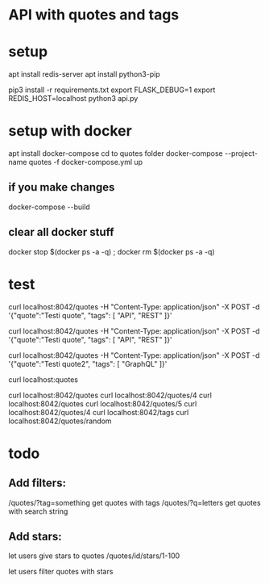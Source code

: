 # API with quotes and tags

# setup

apt install redis-server
apt install python3-pip

pip3 install -r requirements.txt
export FLASK_DEBUG=1
export REDIS_HOST=localhost
python3 api.py


# setup with docker

apt install docker-compose
cd to quotes folder
docker-compose --project-name quotes -f docker-compose.yml up

## if you make changes
docker-compose --build


## clear all docker stuff
docker stop $(docker ps -a -q) ; docker rm $(docker ps -a -q)



# test

curl localhost:8042/quotes -H "Content-Type: application/json" -X POST -d '{"quote":"Testi quote", "tags": [ "API", "REST" ]}' 

curl localhost:8042/quotes -H "Content-Type: application/json" -X POST -d '{"quote":"Testi quote", "tags": [ "API", "REST" ]}' 

curl localhost:8042/quotes -H "Content-Type: application/json" -X POST -d '{"quote":"Testi quote2", "tags": [ "GraphQL" ]}' 

curl localhost:quotes

curl localhost:8042/quotes
curl localhost:8042/quotes/4
curl localhost:8042/quotes
curl localhost:8042/quotes/5
curl localhost:8042/quotes/4
curl localhost:8042/tags
curl localhost:8042/quotes/random




# todo

## Add filters: 
/quotes/?tag=something         get quotes with tags
/quotes/?q=letters             get quotes with search string

## Add stars:
let users give stars to quotes
/quotes/id/stars/1-100

let users filter quotes with stars
